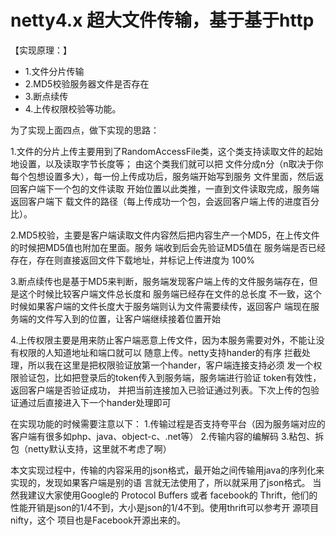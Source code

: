 # netty4.x 超大文件传输，基于基于http

【实现原理：】

- 1.文件分片传输
- 2.MD5校验服务器文件是否存在
- 3.断点续传
- 4.上传权限校验等功能。

为了实现上面四点，做下实现的思路：

1.文件的分片上传主要用到了RandomAccessFile类，这个类支持读取文件的起始地设置，以及读取字节长度等；
由这个类我们就可以把 文件分成n分（n取决于你每个包想设置多大），每一份上传成功后，服务端开始写到服务
文件里面，然后返回客户端下一个包的文件读取 开始位置以此类推，一直到文件读取完成，服务端返回客户端下
载文件的路径（每上传成功一个包，会返回客户端上传的进度百分比）。 

2.MD5校验，主要是客户端读取文件内容然后把内容生产一个MD5，在上传文件的时候把MD5值也附加在里面。服务
端收到后会先验证MD5值在 服务端是否已经存在，存在则直接返回文件下载地址，并标记上传进度为 100% 

3.断点续传也是基于MD5来判断，服务端发现客户端上传的文件服务端存在，但是这个时候比较客户端文件总长度和
服务端已经存在文件的总长度 不一致，这个时候如果客户端的文件长度大于服务端则认为文件需要续传，返回客户
端现在服务端的文件写入到的位置，让客户端继续接着位置开始 

4.上传权限主要是用来防止客户端恶意上传文件，因为本服务需要对外，不能让没有权限的人知道地址和端口就可以
随意上传。netty支持hander的有序 拦截处理，所以我在这里是把权限验证放第一个hander，客户端连接支持必须
发一个权限验证包，比如把登录后的token传入到服务端，服务端进行验证 token有效性，返回客户端是否验证成功，
并把当前连接加入已验证通过列表。下次上传的包验证通过后直接进入下一个hander处理即可 

在实现功能的时候需要注意以下：
1.传输过程是否支持夸平台（因为服务端对应的客户端有很多如php、java、object-c、.net等）
2.传输内容的编解码
3.粘包、拆包（netty默认支持，这里就不考虑了啊）


本文实现过程中，传输的内容采用的json格式，最开始之间传输用java的序列化来实现的，发现如果客户端是别的语
言就无法使用了，所以就采用了json格式。 当然我建议大家使用Google的 Protocol Buffers 或者 facebook的
Thrift，他们的性能开销是json的1/4不到，大小是json的1/4不到。使用thrift可以参考开 源项目nifty，这个
项目也是Facebook开源出来的。